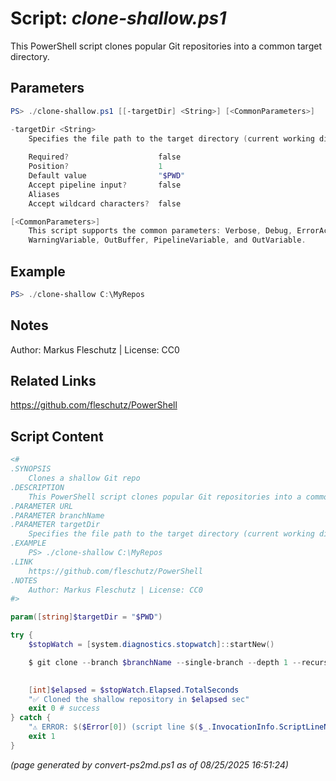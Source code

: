 Script: *clone-shallow.ps1*
========================

This PowerShell script clones popular Git repositories into a common target directory.

Parameters
----------
```powershell
PS> ./clone-shallow.ps1 [[-targetDir] <String>] [<CommonParameters>]

-targetDir <String>
    Specifies the file path to the target directory (current working directory by default)
    
    Required?                    false
    Position?                    1
    Default value                "$PWD"
    Accept pipeline input?       false
    Aliases                      
    Accept wildcard characters?  false

[<CommonParameters>]
    This script supports the common parameters: Verbose, Debug, ErrorAction, ErrorVariable, WarningAction, 
    WarningVariable, OutBuffer, PipelineVariable, and OutVariable.
```

Example
-------
```powershell
PS> ./clone-shallow C:\MyRepos

```

Notes
-----
Author: Markus Fleschutz | License: CC0

Related Links
-------------
https://github.com/fleschutz/PowerShell

Script Content
--------------
```powershell
<#
.SYNOPSIS
	Clones a shallow Git repo
.DESCRIPTION
	This PowerShell script clones popular Git repositories into a common target directory.
.PARAMETER URL
.PARAMETER branchName
.PARAMETER targetDir
	Specifies the file path to the target directory (current working directory by default)
.EXAMPLE
	PS> ./clone-shallow C:\MyRepos
.LINK
	https://github.com/fleschutz/PowerShell
.NOTES
	Author: Markus Fleschutz | License: CC0
#>

param([string]$targetDir = "$PWD")

try {
	$stopWatch = [system.diagnostics.stopwatch]::startNew()

	$ git clone --branch $branchName --single-branch --depth 1 --recurse-submodules $URL $targetDir

	
	[int]$elapsed = $stopWatch.Elapsed.TotalSeconds
	"✅ Cloned the shallow repository in $elapsed sec"
	exit 0 # success
} catch {
	"⚠️ ERROR: $($Error[0]) (script line $($_.InvocationInfo.ScriptLineNumber))"
	exit 1
}
```

*(page generated by convert-ps2md.ps1 as of 08/25/2025 16:51:24)*
